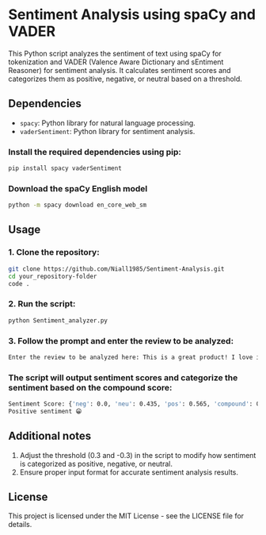 # Sentiment Analysis using spaCy and VADER

This Python script analyzes the sentiment of text using spaCy for tokenization and VADER (Valence Aware Dictionary and sEntiment Reasoner) for sentiment analysis. It calculates sentiment scores and categorizes them as positive, negative, or neutral based on a threshold.

## Dependencies

- `spacy`: Python library for natural language processing.
- `vaderSentiment`: Python library for sentiment analysis.

### Install the required dependencies using pip:

```bash
pip install spacy vaderSentiment
```

### Download the spaCy English model

```bash
python -m spacy download en_core_web_sm
```

## Usage

### 1. Clone the repository:
 ```bash 
git clone https://github.com/Niall1985/Sentiment-Analysis.git
cd your_repository-folder
code .
```

### 2. Run the script:
```bash
python Sentiment_analyzer.py
```

### 3. Follow the prompt and enter the review to be analyzed:
```bash
Enter the review to be analyzed here: This is a great product! I love it.
```

### The script will output sentiment scores and categorize the sentiment based on the compound score:
```bash 
Sentiment Score: {'neg': 0.0, 'neu': 0.435, 'pos': 0.565, 'compound': 0.6249}
Positive sentiment 😁
```

## Additional notes
1. Adjust the threshold (0.3 and -0.3) in the script to modify how sentiment is categorized as positive, negative, or neutral.
2. Ensure proper input format for accurate sentiment analysis results.

## License
This project is licensed under the MIT License - see the LICENSE file for details.